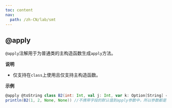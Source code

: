 ```yaml
---
toc: content
nav:
  path: /zh-CN/lab/smt
---
```


## @apply

`@apply`注解用于为普通类的主构造函数生成`apply`方法。

**说明**

- 仅支持在`class`上使用且仅支持主构造函数。

**示例**

```scala
@apply @toString class B2(int: Int, val j: Int, var k: Option[String] = None, t: Option[Long] = Some(1L))
println(B2(1, 2, None, None)) //不携带字段的默认值到apply参数中，所以参数都是必传
```
